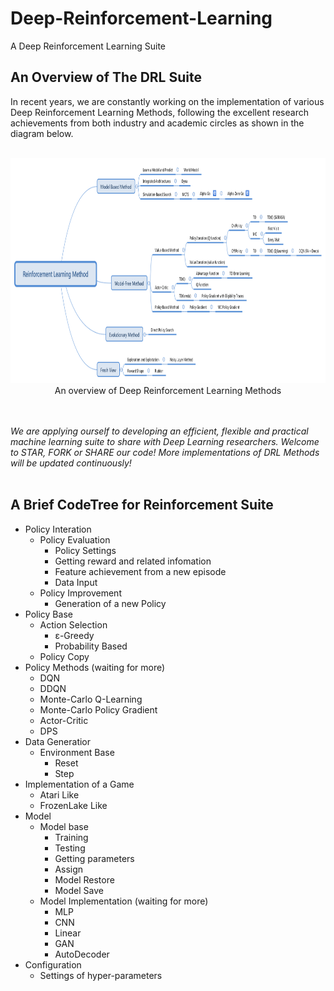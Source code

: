 # Deep-Reinforcement-Learning
A Deep Reinforcement Learning Suite

## An Overview of The **DRL** Suite 

In recent years, we are constantly working on the implementation of various Deep Reinforcement Learning Methods, following the excellent research achievements from both industry and academic circles as shown in the diagram below.<br></br>

<div align=center><img src="https://github.com/emailhxn/Deep-Reinforcement-Learning/blob/master/img/ReinforcementLearningMethod.png" width = "1000" height = "360"/></div>
<div align=center>An overview of Deep Reinforcement Learning Methods</div>

<br></br>
*We are applying ourself to developing an efficient, flexible and practical machine learning suite to share with Deep Learning researchers. Welcome to STAR, FORK or SHARE our code! More implementations of DRL Methods will be updated continuously!*
<br></br>

## A Brief CodeTree for Reinforcement Suite

- Policy Interation
  - Policy Evaluation
    - Policy Settings
    - Getting reward and related infomation
    - Feature achievement from a new episode
    - Data Input
  - Policy Improvement
    - Generation of a new Policy 
- Policy Base
  - Action Selection
    - ε-Greedy
    - Probability Based
  - Policy Copy
- Policy Methods (waiting for more)
  - DQN
  - DDQN
  - Monte-Carlo Q-Learning
  - Monte-Carlo Policy Gradient
  - Actor-Critic
  - DPS
- Data Generatior
  - Environment Base
     - Reset
     - Step
- Implementation of a Game
  - Atari Like
  - FrozenLake Like
- Model
  - Model base
    - Training
    - Testing
    - Getting parameters
    - Assign
    - Model Restore
    - Model Save
  - Model Implementation (waiting for more)
    - MLP
    - CNN
    - Linear
    - GAN
    - AutoDecoder
- Configuration
  - Settings of hyper-parameters


